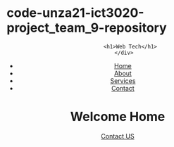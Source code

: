 # code-unza21-ict3020-project_team_9-repository<!DOCTYPE html>

<html lang="en">
<head>
    <meta charset="UTF-8">
    <title>How to Create responsive Homepage</title>
    <link href="https://fonts.googleapis.com/css2?family=Poppins:wght@400;600;700;900&display=swap" rel="stylesheet">
    <link rel="stylesheet" type="text/css" href="anie.css">   
</head>
<body>
    <header>
    <div class="wrapper">
        <div class="logo">
            
            <h1>Web Tech</h1>
        </div>
<ul class="nav-area">
<li><a href="#">Home</a></li>
<li><a href="#">About</a></li>
<li><a href="#">Services</a></li>
<li><a href="#">Contact</a></li>
</ul>
</div>
<div class="welcome-text">
        <h1>
Welcome <span>Home</span></h1>
<a href="#">Contact US</a>
    </div>
</header>

</body>
</html>
